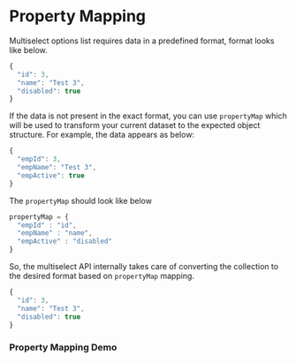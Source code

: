 # Property Mapping

Multiselect options list requires data in a predefined format, format looks like below.
```js
{
  "id": 3,
  "name": "Test 3",
  "disabled": true
}
```
If the data is not present in the exact format, you can use `propertyMap` which will be used to transform your current dataset to the expected object structure. For example, the data appears as below:
```js
{
  "empId": 3,
  "empName": "Test 3",
  "empActive": true
}
```
The `propertyMap` should look like below
```js
propertyMap = {
  "empId" : "id",
  "empName" : "name",
  "empActive" : "disabled"
}
```

So, the multiselect API internally takes care of converting the collection to the desired format based on `propertyMap` mapping.

```js
{
  "id": 3,
  "name": "Test 3",
  "disabled": true
}
```

### Property Mapping Demo

<ms-property-map></ms-property-map>

<code-tabs>
  <code-pane title="app/property-map.component.html" path="property-map/src/app/property-map.component.html"></code-pane>
  <code-pane title="app/property-map.component.ts" path="property-map/src/app/property-map.component.ts"></code-pane>
</code-tabs>
